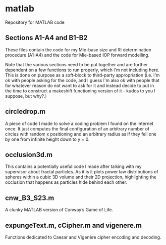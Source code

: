 # matlab
Repository for MATLAB code

Sections A1-A4 and B1-B2
------------------------

These files contain the code for my Mie-base size and RI determination procedure (A1-A4) and the code for Mie-based IOP forward modelling.

Note that the various sections need to be put together and are further dependent on a few functions to run properly, which I'm not including here. This is done on purpose as a soft-block to third-party appropriation (i.e. I'm ok with people asking for the code, and I guess I'm also ok with people that for whatever reason do not want to ask for it and instead decide to put in the time to construct a makeshift functioning version of it - kudos to you I suppose, but why?.)

circledrop.m
------------

A piece of code I made to solve a coding problem I found on the internet once. It just computes the final configuration of an arbitrary number of circles with random x positioning and an arbitrary radius as if they fell one by one from infinite height down to y = 0.

occlusion3d.m
-------------

This contains a potentially useful code I made after talking with my supervisor about fractal particles. As it is it plots power law distributions of spheres within a cubic 3D volume and their 2D projection, highlighting the occlusion that happens as particles hide behind each other.

cnw_B3_S23.m
------------

A clunky MATLAB version of Conway’s Game of Life.

expungeText.m, cCipher.m and vigenere.m
---------------------------------------
 
Functions dedicated to Caesar and Vigenère cipher encoding and decoding.
